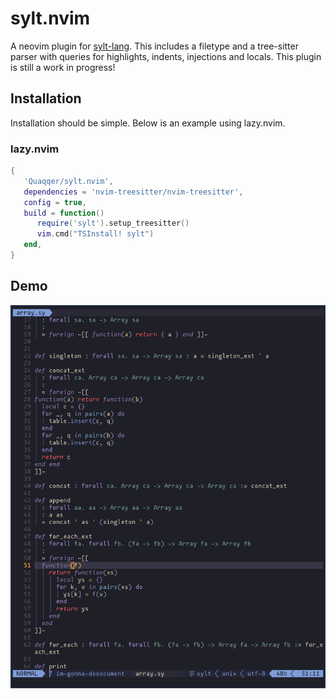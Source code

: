 # sylt.nvim

A neovim plugin for [sylt-lang](https://github.com/sylt-lang/sylt-lang). This
includes a filetype and a tree-sitter parser with queries for highlights,
indents, injections and locals. This plugin is still a work in progress!


## Installation

Installation should be simple. Below is an example using lazy.nvim.

### lazy.nvim

```lua
{
   'Quaqqer/sylt.nvim',
   dependencies = 'nvim-treesitter/nvim-treesitter',
   config = true,
   build = function()
      require('sylt').setup_treesitter()
      vim.cmd("TSInstall! sylt")
   end,
}
```

## Demo

![Image of code highlighting](./res/screenshot.png)
